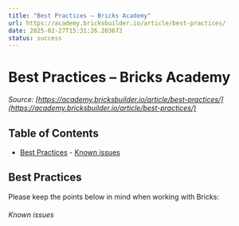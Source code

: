 ```yaml
---
title: "Best Practices – Bricks Academy"
url: https://academy.bricksbuilder.io/article/best-practices/
date: 2025-02-27T15:31:26.203672
status: success
---
```


# Best Practices – Bricks Academy

*Source: [https://academy.bricksbuilder.io/article/best-practices/](https://academy.bricksbuilder.io/article/best-practices/)*

## Table of Contents

- [Best Practices](#best-practices)
        - [Known issues](#known-issues)

## Best Practices

Please keep the points below in mind when working with Bricks:

###### Known issues

